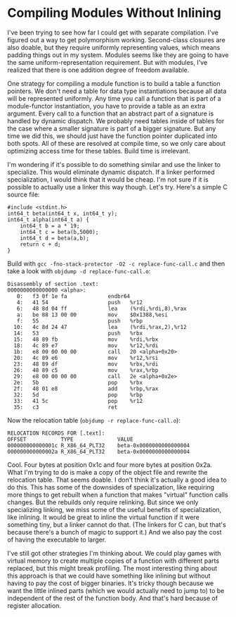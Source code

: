 # Compiling Modules Without Inlining

I've been trying to see how far I could get with separate compilation. I've
figured out a way to get polymorphism working. Second-class closures are also
doable, but they require uniformly representing values, which means padding
things out in my system. Modules seems like they are going to have the same
uniform-representation requirement. But with modules, I've realized that there
is one addition degree of freedom available.

One strategy for compiling a module function is to build a table a function
pointers. We don't need a table for data type instantiations because all data
will be represented uniformly. Any time you call a function that is part of
a module-functor instantiation, you have to provide a table as an extra
argument. Every call to a function that an abstract part of a signature
is handled by dynamic dispatch. We probably need tables inside of tables
for the case where a smaller signature is part of a bigger signature. But
any time we did this, we should just have the function pointer duplicated
into both spots. All of these are resolved at compile time, so we only
care about optimizing access time for these tables. Build time is irrelevant.

I'm wondering if it's possible to do something similar and use the linker
to specialize. This would eliminate dynamic dispatch. If a linker performed
specialization, I would think that it would be cheap. I'm not sure if it is
possible to actually use a linker this way though. Let's try. Here's a
simple C source file:

    #include <stdint.h>
    int64_t beta(int64_t x, int64_t y);
    int64_t alpha(int64_t a) {
    	int64_t b = a * 19;
    	int64_t c = beta(b,5000);
    	int64_t d = beta(a,b);
    	return c + d;
    }

Build with `gcc -fno-stack-protector -O2 -c replace-func-call.c` and then
take a look with `objdump -d replace-func-call.o`:

    Disassembly of section .text:
    0000000000000000 <alpha>:
       0:	f3 0f 1e fa          	endbr64
       4:	41 54                	push   %r12
       6:	48 8d 04 ff          	lea    (%rdi,%rdi,8),%rax
       a:	be 88 13 00 00       	mov    $0x1388,%esi
       f:	55                   	push   %rbp
      10:	4c 8d 24 47          	lea    (%rdi,%rax,2),%r12
      14:	53                   	push   %rbx
      15:	48 89 fb             	mov    %rdi,%rbx
      18:	4c 89 e7             	mov    %r12,%rdi
      1b:	e8 00 00 00 00       	call   20 <alpha+0x20>
      20:	4c 89 e6             	mov    %r12,%rsi
      23:	48 89 df             	mov    %rbx,%rdi
      26:	48 89 c5             	mov    %rax,%rbp
      29:	e8 00 00 00 00       	call   2e <alpha+0x2e>
      2e:	5b                   	pop    %rbx
      2f:	48 01 e8             	add    %rbp,%rax
      32:	5d                   	pop    %rbp
      33:	41 5c                	pop    %r12
      35:	c3                   	ret

Now the relocation table (`objdump -r replace-func-call.o`):

    RELOCATION RECORDS FOR [.text]:
    OFFSET           TYPE              VALUE
    000000000000001c R_X86_64_PLT32    beta-0x0000000000000004
    000000000000002a R_X86_64_PLT32    beta-0x0000000000000004

Cool. Four bytes at position 0x1c and four more bytes at position 0x2a.
What I'm trying to do is make a copy of the object file and rewrite
the relocation table. That seems doable. I don't think it's actually
a good idea to do this. This has some of the downsides of specialization,
like requiring more things to get rebuilt when a function that makes
"virtual" function calls changes. But the rebuilds only require relinking.
But since we only specializing linking, we miss some of the useful benefits
of specialization, like inlining. It would be great to inline the virtual
function if it were something tiny, but a linker cannot do that. (The linkers
for C can, but that's because there's a bunch of magic to support it.) And
we also pay the cost of having the executable to larger.

I've still got other strategies I'm thinking about. We could play games
with virtual memory to create multiple copies of a function with different
parts replaced, but this might break profiling. The most interesting thing
about this approach is that we could have something like inlining but without
having to pay the cost of bigger binaries. It's tricky though because we want
the little inlined parts (which we would actually need to jump to) to be
independent of the rest of the function body. And that's hard because of
register allocation.
